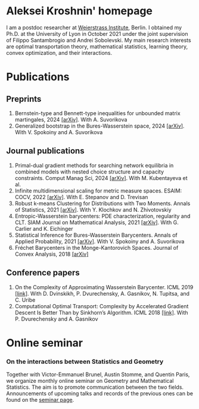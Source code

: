 # Aleksei Kroshnin' homepage

I am a postdoc researcher at [Weierstrass Institute](https://www.wias-berlin.de/), Berlin.
I obtained my Ph.D. at the University of Lyon in October 2021 under the joint supervision of Filippo Santambrogio and Andrei Sobolevski.
My main research interests are optimal transportation theory, mathematical statistics, learning theory, convex optimization, and their interactions.

# Publications
## Preprints
1. Bernstein-type and Bennett-type inequalities for unbounded matrix martingales, 2024 [[arXiv]](https://arxiv.org/abs/2411.07878). With A. Suvorikova
1. Generalized bootstrap in the Bures-Wasserstein space, 2024 [[arXiv]](https://arxiv.org/abs/2111.12612). With V. Spokoiny and A. Suvorikova

## Journal publications
1. Primal-dual gradient methods for searching network equilibria in combined models with nested choice structure and capacity constraints. Comput Manag Sci, 2024 [[arXiv]](https://arxiv.org/abs/2307.00427). With M. Kubentayeva et al.
1. Infinite multidimensional scaling for metric measure spaces. ESAIM: COCV, 2022 [[arXiv]](https://arxiv.org/abs/2201.05885). With E. Stepanov and D. Trevisan
1. Robust k-means Clustering for Distributions with Two Moments. Annals of Statistics, 2021 [[arXiv]](https://arxiv.org/abs/2002.02339). With Y. Klochkov and N. Zhivotovskiy
1. Entropic-Wasserstein barycenters: PDE characterization, regularity and CLT. SIAM Journal on Mathematical Analysis, 2021 [[arXiv]](https://arxiv.org/abs/2012.10701). With G. Carlier and K. Eichinger
1. Statistical Inference for Bures-Wasserstein Barycenters. Annals of Applied Probability, 2021 [[arXiv]](https://arxiv.org/abs/1901.00226). With V. Spokoiny and A. Suvorikova
1. Fréchet Barycenters in the Monge-Kantorovich Spaces. Journal of Convex Analysis, 2018 [[arXiv]](http://arxiv.org/abs/1702.05740) 

## Conference papers
1. On the Complexity of Approximating Wasserstein Barycenter. ICML 2019 [[link]](http://proceedings.mlr.press/v97/kroshnin19a.html). With D. Dvinskikh, P. Dvurechensky, A. Gasnikov, N. Tupitsa, and C. Uribe
1. Computational Optimal Transport: Complexity by Accelerated Gradient Descent Is Better Than by Sinkhorn’s Algorithm. ICML 2018 [[link]](http://proceedings.mlr.press/v80/dvurechensky18a.htm). With P. Dvurechensky and A. Gasnikov

# Online seminar
### On the interactions between Statistics and Geometry
Together with Victor-Emmanuel Brunel, Austin Stomme, and Quentin Paris, we organize monthly online seminar on Geometry and Mathematical Statistics. The aim is to promote communication between the two fields. Announcements of upcoming talks and records of the previous ones can be found on the [seminar page](https://qparis-math.github.io/seminar/).
